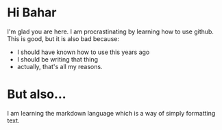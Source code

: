 # Hi Bahar

I'm glad you are here. I am procrastinating by learning how to use github. This is good, but it is also bad because:
- I should have known how to use this years ago
- I should be writing that thing
- actually, that's all my reasons.

# But also...

I am learning the markdown language which is a way of simply formatting text.
